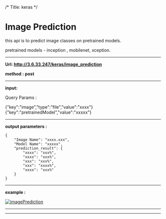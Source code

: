 /*
Title: keras
*/

# Image Prediction

this api is to predict image classes on pretrained models.

pretrained models - inception , mobilenet, xception.

------------

**Url: http://3.6.33.247/keras/image_prediction**

**method : post**

------------

**input:**

Query Params :
    
{"key":"image","type":"file","value":"xxxx"}
{"key":"pretrainedModel","value":"xxxxx"}

------------

**output parameters :**

    {
        "Image Name": "xxxx.xxx",
        "Model Name": "xxxxx",
        "prediction_result": {
            "xxxx": "xxx%",
            "xxxx": "xxx%",
            "xxx": "xxx%",
            "xxx": "xxxx%",
            "xxxx": "xxx%"
        }
    }

------------

**example :**


[![imagePrediction](%image_url%/comodo/image_prediction.png "imagePrediction")](%image_url%/comodo/image_prediction.png "imagePrediction")

------------
------------

